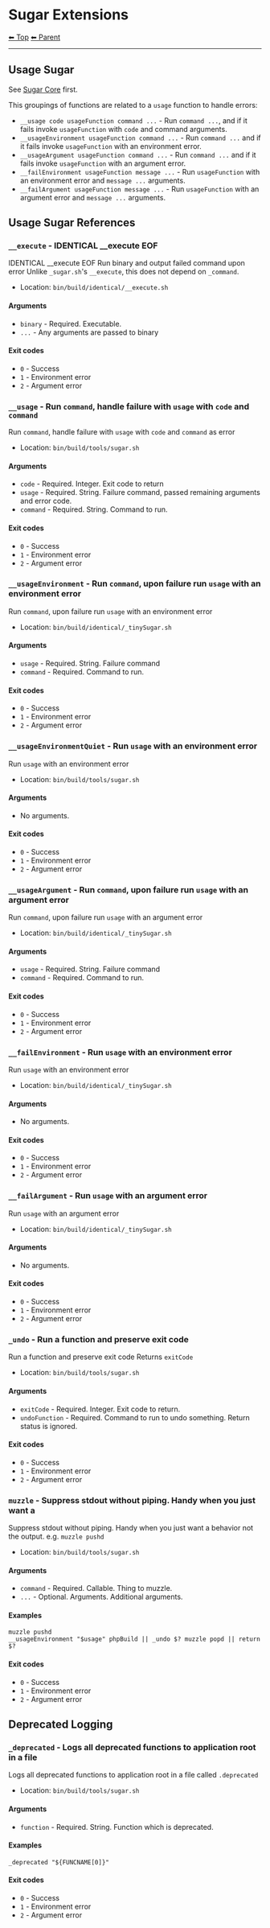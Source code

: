 # Sugar Extensions

<!-- TEMPLATE header 2 -->
[⬅ Top](index.md) [⬅ Parent ](../index.md)
<hr />

## Usage Sugar

See [Sugar Core](_sugar.md) first.

This groupings of functions are related to a `usage` function to handle errors:

- `__usage code usageFunction command ...` - Run `command ...`, and if it fails invoke `usageFunction` with `code` and command arguments.
- `__usageEnvironment usageFunction command ...` - Run `command ...` and if it fails invoke `usageFunction` with an environment error.
- `__usageArgument usageFunction command ...` - Run `command ...` and if it fails invoke `usageFunction` with an argument error.
- `__failEnvironment usageFunction message ...` - Run `usageFunction` with an environment error and `message ...` arguments.
- `__failArgument usageFunction message ...` - Run `usageFunction` with an argument error and `message ...` arguments.

## Usage Sugar References

### `__execute` - IDENTICAL __execute EOF

IDENTICAL __execute EOF
Run binary and output failed command upon error
Unlike `_sugar.sh`'s `__execute`, this does not depend on `_command`.

- Location: `bin/build/identical/__execute.sh`

#### Arguments

- `binary` - Required. Executable.
- `...` - Any arguments are passed to binary

#### Exit codes

- `0` - Success
- `1` - Environment error
- `2` - Argument error
### `__usage` - Run `command`, handle failure with `usage` with `code` and `command`

Run `command`, handle failure with `usage` with `code` and `command` as error

- Location: `bin/build/tools/sugar.sh`

#### Arguments

- `code` - Required. Integer. Exit code to return
- `usage` - Required. String. Failure command, passed remaining arguments and error code.
- `command` - Required. String. Command to run.

#### Exit codes

- `0` - Success
- `1` - Environment error
- `2` - Argument error
### `__usageEnvironment` - Run `command`, upon failure run `usage` with an environment error

Run `command`, upon failure run `usage` with an environment error

- Location: `bin/build/identical/_tinySugar.sh`

#### Arguments

- `usage` - Required. String. Failure command
- `command` - Required. Command to run.

#### Exit codes

- `0` - Success
- `1` - Environment error
- `2` - Argument error
### `__usageEnvironmentQuiet` - Run `usage` with an environment error

Run `usage` with an environment error

- Location: `bin/build/tools/sugar.sh`

#### Arguments

- No arguments.

#### Exit codes

- `0` - Success
- `1` - Environment error
- `2` - Argument error
### `__usageArgument` - Run `command`, upon failure run `usage` with an argument error

Run `command`, upon failure run `usage` with an argument error

- Location: `bin/build/identical/_tinySugar.sh`

#### Arguments

- `usage` - Required. String. Failure command
- `command` - Required. Command to run.

#### Exit codes

- `0` - Success
- `1` - Environment error
- `2` - Argument error
### `__failEnvironment` - Run `usage` with an environment error

Run `usage` with an environment error

- Location: `bin/build/identical/_tinySugar.sh`

#### Arguments

- No arguments.

#### Exit codes

- `0` - Success
- `1` - Environment error
- `2` - Argument error
### `__failArgument` - Run `usage` with an argument error

Run `usage` with an argument error

- Location: `bin/build/identical/_tinySugar.sh`

#### Arguments

- No arguments.

#### Exit codes

- `0` - Success
- `1` - Environment error
- `2` - Argument error
### `_undo` - Run a function and preserve exit code

Run a function and preserve exit code
Returns `exitCode`

- Location: `bin/build/tools/sugar.sh`

#### Arguments

- `exitCode` - Required. Integer. Exit code to return.
- `undoFunction` - Required. Command to run to undo something. Return status is ignored.

#### Exit codes

- `0` - Success
- `1` - Environment error
- `2` - Argument error
### `muzzle` - Suppress stdout without piping. Handy when you just want a

Suppress stdout without piping. Handy when you just want a behavior not the output. e.g. `muzzle pushd`

- Location: `bin/build/tools/sugar.sh`

#### Arguments

- `command` - Required. Callable. Thing to muzzle.
- `...` - Optional. Arguments. Additional arguments.

#### Examples

    muzzle pushd
    __usageEnvironment "$usage" phpBuild || _undo $? muzzle popd || return $?

#### Exit codes

- `0` - Success
- `1` - Environment error
- `2` - Argument error

## Deprecated Logging

### `_deprecated` - Logs all deprecated functions to application root in a file

Logs all deprecated functions to application root in a file called `.deprecated`

- Location: `bin/build/tools/sugar.sh`

#### Arguments

- `function` - Required. String. Function which is deprecated.

#### Examples

    _deprecated "${FUNCNAME[0]}"

#### Exit codes

- `0` - Success
- `1` - Environment error
- `2` - Argument error
